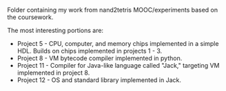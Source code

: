 Folder containing my work from nand2tetris MOOC/experiments based on the coursework.

The most interesting portions are:
* Project 5 - CPU, computer, and memory chips implemented in a simple HDL. Builds on chips implemented in projects 1 - 3.
* Project 8 - VM bytecode compiler implemented in python.
* Project 11 - Compiler for Java-like language called "Jack," targeting VM implemented in project 8.
* Project 12 - OS and standard library implemented in Jack.
